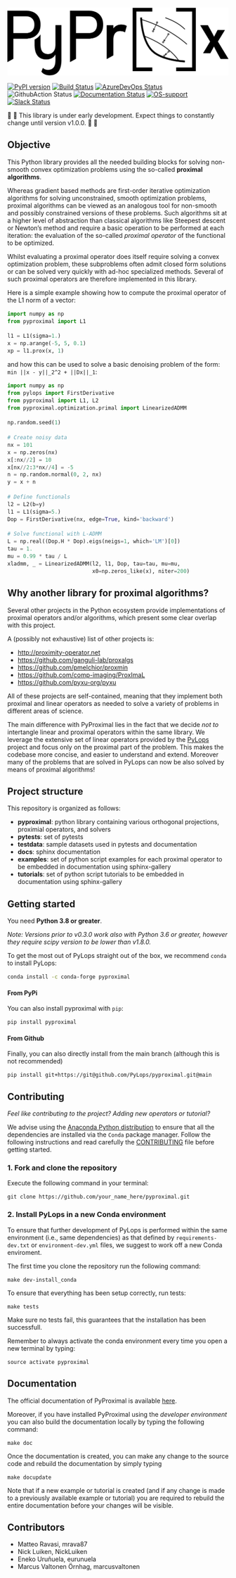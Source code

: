 ![PyProximal](https://github.com/PyLops/pyproximal/blob/dev/docs/source/_static/pyproximal_b.png)

[![PyPI version](https://badge.fury.io/py/pyproximal.svg)](https://badge.fury.io/py/pyproximal)
[![Build Status](https://travis-ci.com/PyLops/pyproximal.svg?branch=main)](https://travis-ci.com/PyLops/pyproximal)
[![AzureDevOps Status](https://dev.azure.com/matteoravasi/PyLops/_apis/build/status%2FPyLops.pyproximal?branchName=refs%2Fpull%2F129%2Fmerge)](https://dev.azure.com/matteoravasi/PyLops/_build/latest?definitionId=10&branchName=refs%2Fpull%2F129%2Fmerge)
![GithubAction Status](https://github.com/PyLops/pyproximal/workflows/PyProx/badge.svg)
[![Documentation Status](https://readthedocs.org/projects/pyproximal/badge/?version=latest)](https://pyproximal.readthedocs.io/en/latest/?badge=latest)
[![OS-support](https://img.shields.io/badge/OS-linux,osx-850A8B.svg)](https://github.com/PyLops/pyproximal)
[![Slack Status](https://img.shields.io/badge/chat-slack-green.svg)](https://pylops.slack.com)



:vertical_traffic_light: :vertical_traffic_light: This library is under early development.
Expect things to constantly change until version v1.0.0. :vertical_traffic_light: :vertical_traffic_light:


## Objective
This Python library provides all the needed building blocks for solving
non-smooth convex optimization problems using the so-called **proximal algorithms**.

Whereas gradient based methods are first-order iterative optimization
algorithms for solving unconstrained, smooth optimization problems,
proximal algorithms can be viewed as an analogous tool for non-smooth and
possibly constrained versions of these problems. Such algorithms
sit at a higher level of abstraction than classical algorithms
like Steepest descent or Newton’s method and require a basic
operation to be performed at each iteration: the evaluation of the
so-called *proximal operator* of the functional to be optimized.

Whilst evaluating a proximal operator does itself require solving a
convex optimization problem, these subproblems often admit closed form
solutions or can be solved very quickly with ad-hoc specialized methods.
Several of such proximal operators are therefore implemented in this
library.

Here is a simple example showing how to compute the
proximal operator of the L1 norm of a vector:
```python
import numpy as np
from pyproximal import L1

l1 = L1(sigma=1.)
x = np.arange(-5, 5, 0.1)
xp = l1.prox(x, 1)
```
and how this can be used to solve a basic denoising problem of the form:
``min ||x - y||_2^2 + ||Dx||_1``:

```python
import numpy as np
from pylops import FirstDerivative
from pyproximal import L1, L2
from pyproximal.optimization.primal import LinearizedADMM

np.random.seed(1)

# Create noisy data
nx = 101
x = np.zeros(nx)
x[:nx//2] = 10
x[nx//2:3*nx//4] = -5
n = np.random.normal(0, 2, nx)
y = x + n

# Define functionals
l2 = L2(b=y)
l1 = L1(sigma=5.)
Dop = FirstDerivative(nx, edge=True, kind='backward')

# Solve functional with L-ADMM
L = np.real((Dop.H * Dop).eigs(neigs=1, which='LM')[0])
tau = 1.
mu = 0.99 * tau / L
xladmm, _ = LinearizedADMM(l2, l1, Dop, tau=tau, mu=mu,
                           x0=np.zeros_like(x), niter=200)
```

## Why another library for proximal algorithms?
Several other projects in the Python ecosystem provide implementations of proximal
operators and/or algorithms, which present some clear overlap with this project.

A (possibly not exhaustive) list of other projects is:

* http://proximity-operator.net
* https://github.com/ganguli-lab/proxalgs
* https://github.com/pmelchior/proxmin
* https://github.com/comp-imaging/ProxImaL
* https://github.com/pyxu-org/pyxu

All of these projects are self-contained, meaning that they implement both proximal
and linear operators as needed to solve a variety of problems in different areas
of science.

The main difference with PyProximal lies in the fact that we decide *not to* intertangle
linear and proximal operators within the same library. We leverage the extensive
set of linear operators provided by the [PyLops](http://pylops.readthedocs.io)
project and focus only on the proximal part of the problem. This makes the codebase
more concise, and easier to understand and extend. Moreover many of the
problems that are solved in PyLops can now be also solved by means of
proximal algorithms!


## Project structure
This repository is organized as follows:
* **pyproximal**: python library containing various orthogonal projections, proximial operators, and solvers
* **pytests**:    set of pytests
* **testdata**:   sample datasets used in pytests and documentation
* **docs**:       sphinx documentation
* **examples**:   set of python script examples for each proximal operator to be embedded in documentation using sphinx-gallery
* **tutorials**:  set of python script tutorials to be embedded in documentation using sphinx-gallery

## Getting started
You need **Python 3.8 or greater**.

*Note: Versions prior to v0.3.0 work also with Python 3.6 or greater, however they 
require scipy version to be lower than v1.8.0.*

To get the most out of PyLops straight out of the box, we recommend `conda` to install PyLops:
```bash
conda install -c conda-forge pyproximal
```

#### From PyPi
You can also install pyproximal with `pip`:
```bash
pip install pyproximal
```

#### From Github
Finally, you can also directly install from the main branch (although this is not recommended)

```
pip install git+https://git@github.com/PyLops/pyproximal.git@main
```

## Contributing
*Feel like contributing to the project? Adding new operators or tutorial?*

We advise using the [Anaconda Python distribution](https://www.anaconda.com/download)
to ensure that all the dependencies are installed via the `Conda` package manager. Follow
the following instructions and read carefully the [CONTRIBUTING](CONTRIBUTING.md)
file before getting started.

### 1. Fork and clone the repository
Execute the following command in your terminal:

```
git clone https://github.com/your_name_here/pyproximal.git
```

### 2. Install PyLops in a new Conda environment
To ensure that further development of PyLops is performed within the same environment (i.e., same dependencies) as
that defined by ``requirements-dev.txt`` or ``environment-dev.yml`` files, we suggest to work off a new Conda enviroment.

The first time you clone the repository run the following command:
```
make dev-install_conda
```
To ensure that everything has been setup correctly, run tests:
```
make tests
```
Make sure no tests fail, this guarantees that the installation has been successfull.

Remember to always activate the conda environment every time you open a new terminal by typing:
```
source activate pyproximal
```

## Documentation
The official documentation of PyProximal is available [here](https://pyproximal.readthedocs.io/).


Moreover, if you have installed PyProximal using the *developer environment*
you can also build the documentation locally by typing the following command:
```
make doc
```
Once the documentation is created, you can make any change to the source code and rebuild the documentation by
simply typing
```
make docupdate
```
Note that if a new example or tutorial is created (and if any change is made to a previously available example or tutorial)
you are required to rebuild the entire documentation before your changes will be visible.


## Contributors
* Matteo Ravasi, mrava87
* Nick Luiken, NickLuiken
* Eneko Uruñuela, eurunuela
* Marcus Valtonen Örnhag, marcusvaltonen
